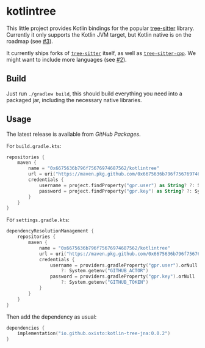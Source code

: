 # kotlintree

This little project provides Kotlin bindings for the popular [tree-sitter](http://github.com/tree-sitter/tree-sitter) library. Currently it only supports the Kotlin JVM target, but Kotlin native is on the roadmap (see [#3](https://github.com/oxisto/kotlintree/issues/3)).

It currently ships forks of [`tree-sitter`](https://github.com/0x6675636b796f75676974687562/tree-sitter) itself,
as well as [`tree-sitter-cpp`](https://github.com/0x6675636b796f75676974687562/tree-sitter-cpp).
We might want to include more languages (see [#2](https://github.com/oxisto/kotlintree/issues/2)).

## Build

Just run `./gradlew build`, this should build everything you need into a packaged jar, including the necessary native libraries.

## Usage

The latest release is available from _GitHub Packages_.

For `build.gradle.kts`:

```kotlin
repositories {
    maven {
        name = "0x6675636b796f75676974687562/kotlintree"
        url = uri("https://maven.pkg.github.com/0x6675636b796f75676974687562/kotlintree")
        credentials {
            username = project.findProperty("gpr.user") as String? ?: System.getenv("GITHUB_ACTOR")
            password = project.findProperty("gpr.key") as String? ?: System.getenv("GITHUB_TOKEN")
        }
    }
}
```

For `settings.gradle.kts`:

```kotlin
dependencyResolutionManagement {
    repositories {
        maven {
            name = "0x6675636b796f75676974687562/kotlintree"
            url = uri("https://maven.pkg.github.com/0x6675636b796f75676974687562/kotlintree")
            credentials {
                username = providers.gradleProperty("gpr.user").orNull
                    ?: System.getenv("GITHUB_ACTOR")
                password = providers.gradleProperty("gpr.key").orNull
                    ?: System.getenv("GITHUB_TOKEN")
            }
        }
    }
}
```

Then add the dependency as usual:

```kotlin
dependencies {
    implementation("io.github.oxisto:kotlin-tree-jna:0.0.2")
}
```
